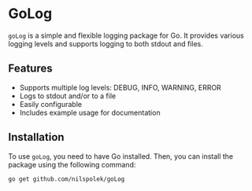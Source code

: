 # GoLog

`goLog` is a simple and flexible logging package for Go. It provides various logging levels and supports logging to both stdout and files.

## Features

- Supports multiple log levels: DEBUG, INFO, WARNING, ERROR
- Logs to stdout and/or to a file
- Easily configurable
- Includes example usage for documentation

## Installation

To use `goLog`, you need to have Go installed. Then, you can install the package using the following command:

```bash
go get github.com/nilspolek/goLog
